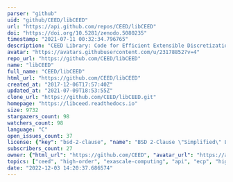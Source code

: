```yaml
---
parser: "github"
uid: "github/CEED/libCEED"
url: "https://api.github.com/repos/CEED/libCEED"
doi: "https://doi.org/10.5281/zenodo.5080235"
timestamp: "2021-07-11 00:32:34.796765"
description: "CEED Library: Code for Efficient Extensible Discretizations"
avatar: "https://avatars.githubusercontent.com/u/23178852?v=4"
repo_url: "https://github.com/CEED/libCEED"
name: "libCEED"
full_name: "CEED/libCEED"
html_url: "https://github.com/CEED/libCEED"
created_at: "2017-12-06T17:57:40Z"
updated_at: "2021-07-09T18:53:55Z"
clone_url: "https://github.com/CEED/libCEED.git"
homepage: "https://libceed.readthedocs.io"
size: 9732
stargazers_count: 98
watchers_count: 98
language: "C"
open_issues_count: 37
license: {"key": "bsd-2-clause", "name": "BSD 2-Clause \"Simplified\" License", "spdx_id": "BSD-2-Clause", "url": "https://api.github.com/licenses/bsd-2-clause", "node_id": "MDc6TGljZW5zZTQ="}
subscribers_count: 27
owner: {"html_url": "https://github.com/CEED", "avatar_url": "https://avatars.githubusercontent.com/u/23178852?v=4", "login": "CEED", "type": "Organization"}
topics: ["ceed", "high-order", "exascale-computing", "api", "ecp", "high-performance-computing"]
date: "2022-12-03 14:20:37.686574"
---
```

